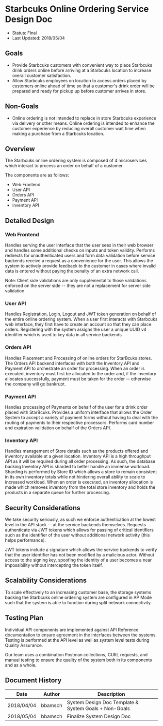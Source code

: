 # Starbcuks Online Ordering Service Design Doc

* Status: Final
* Last Updated: 2018/05/04

## Goals

* Provide Starbcuks customers with convenient way to place Starbcuks drink orders online before arriving at a Starbcuks location to increase overall customer satisfaction.
* Allow Starbcuks employees on location to access orders placed by customers online ahead of time so that a customer's drink order will be prepared and ready for pickup up before customer arrives in store.

## Non-Goals

* Online ordering is not intended to replace in store Starbcuks experience via delivery or other means. Online ordering is intended to enhance the customer experience by reducing overall customer wait time when making a purchase from a Starbcuks location.

## Overview

The Starbcuks online ordering system is composed of 4 microservices which interact to process an order on behalf of a customer.

The components are as follows:
 - Web Frontend
 - User API
 - Orders API
 - Payment API
 - Inventory API

## Detailed Design

### Web Frontend

Handles serving the user interface that the user sees in their web browser and handles some additional checks on inputs and token validity. Performs redirects for unauthenticated users and form data validation before service backends receive a request as a convenience for the user. This allows the system to actively provide feedback to the customer in cases where invalid data is entered without paying the penalty of an extra network call.

Note: Client side validations are only supplemental to those validations enforced on the server side -- they are not a replacement for server side validation.

### User API

Handles Registration, Login, Logout and JWT token generation on behalf of the entire online ordering system. When a user first interacts with Starbcuks web interface, they first have to create an account so that they can place orders. Registering with the system assigns the user a unique UUID v4 identifier which is used to key data in all service backends.

### Orders API

Handles Placement and Processing of online orders for StarBcuks stores. The Orders API backend interfaces with both the Inventory API and Payment API to orchestrate an order for processing. When an order is executed, inventory must first be allocated to the order and, if the inventory allocates successfully, payment must be taken for the order -- otherwise the company will go bankrupt.

### Payment API

Handles processing of Payments on behalf of the user for a drink order placed with StarBcuks. Provides a uniform interface that allows the Order System to accept a variety of payment forms without having to deal with the routing of payments to their respective processors. Performs card number and expiration validation on behalf of the Orders API.

### Inventory API

Handles management of Store details such as the products offered and inventory available at a given location. Inventory API is a high throughput API as it will be required during all order processing. As such, the database backing Inventory API is sharded to better handle an immense workload. Sharding is performed by Store ID which allows a store to remain consistent in its own inventory totals while not hindering overall ability to scale to increased workload. When an order is executed, an inventory allocation is made which removes inventory from the total store inventory and holds the products in a separate queue for further processing.

## Security Considerations

We take security seriously, as such we enforce authentication at the lowest level in the API stack -- at the service backends themselves. Requests authenticate via JWT tokens which allows for passing of critical identifiers such as the identifier of the user without additional network activity (this helps performance).

JWT tokens include a signature which allows the service backends to verify that the user identifier has not been modified by a malicious actor. Without access to the signing key, spoofing the identity of a user becomes a near impossibility without intercepting the token itself.

## Scalability Considerations

To scale effectively to an increasing customer base, the storage systems backing the Starbcuks online ordering system are configured in AP Mode such that the system is able to function during split network connectivity.

## Testing Plan

Individual API components are implemented against API Reference documentation to ensure agreement in the interfaces between the systems. Testing is performed at the API level as well as system level tests during Quality Assurance.

Our team uses a combination Postman collections, CURL requests, and manual testing to ensure the quality of the system both in its components and as a whole.

## Document History

| Date | Author | Description |
|:----:|:------:|-------------|
| 2018/04/04 | bbamsch | System Design Doc Template & System Goals + Non-Goals |
| 2018/05/04 | bbamsch | Finalize System Design Doc |
